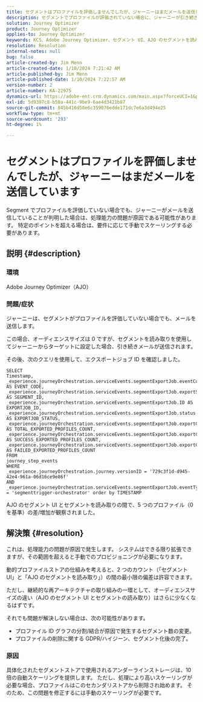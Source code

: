 ```yaml
---
title: セグメントはプロファイルを評価しませんでしたが、ジャーニーはまだメールを送信しています
description: セグメントでプロファイルが評価されていない場合に、ジャーニーが引き続きメールを送信する理由を説明します。 容量を増やすには、手動でのスケーリングが必要です。
solution: Journey Optimizer
product: Journey Optimizer
applies-to: Journey Optimizer
keywords: KCS、Adobe Journey Optimizer、セグメント UI、AJO のセグメントを読み取り
resolution: Resolution
internal-notes: null
bug: false
article-created-by: Jim Menn
article-created-date: 1/10/2024 7:21:42 AM
article-published-by: Jim Menn
article-published-date: 1/10/2024 7:22:57 AM
version-number: 2
article-number: KA-22975
dynamics-url: https://adobe-ent.crm.dynamics.com/main.aspx?forceUCI=1&pagetype=entityrecord&etn=knowledgearticle&id=74896ee6-88af-ee11-a569-6045bd006268
exl-id: 5d9397c8-b50a-441c-9be9-6ae4d3421b87
source-git-commit: 845b416d58e6c359076edde171dc7e6a3d494e25
workflow-type: tm+mt
source-wordcount: '293'
ht-degree: 1%

---
```


# セグメントはプロファイルを評価しませんでしたが、ジャーニーはまだメールを送信しています


Segment でプロファイルを評価していない場合でも、ジャーニーがメールを送信していることが判明した場合は、処理能力の問題が原因である可能性があります。 特定のポイントを超える場合は、要件に応じて手動でスケーリングする必要があります。

## 説明 {#description}


### 環境

Adobe Journey Optimizer（AJO）

### 問題/症状

ジャーニーは、セグメントがプロファイルを評価していない場合でも、メールを送信します。

この場合、オーディエンスサイズは 0 ですが、セグメントを読み取りを使用してジャーニーからターゲットに設定した場合、引き続きメールが送信されます。

その後、次のクエリを使用して、エクスポートジョブ ID を確認しました。


```
SELECT
Timestamp,
_experience.journeyOrchestration.serviceEvents.segmentExportJob.eventCode AS EVENT_CODE,
_experience.journeyOrchestration.serviceEvents.segmentExportJob.exportSegmentID AS SEGMENT_ID,
_experience.journeyOrchestration.serviceEvents.segmentExportJob.ID AS EXPORTJOB_ID,
_experience.journeyOrchestration.serviceEvents.segmentExportJob.status AS EXPORTJOB_STATUS,
_experience.journeyOrchestration.serviceEvents.segmentExportJob.exportCountTotal AS TOTAL_EXPORTED_PROFILES_COUNT,
_experience.journeyOrchestration.serviceEvents.segmentExportJob.exportCountRealized AS SUCCESS_EXPORTED_PROFILES_COUNT,
_experience.journeyOrchestration.serviceEvents.segmentExportJob.exportCountFailed AS FAILED_EXPORTED_PROFILES_COUNT
FROM
journey_step_events
WHERE
_experience.journeyOrchestration.journey.versionID = '729c3f1d-d945-42e4-961a-06d16ce9e86f' 
AND
_experience.journeyOrchestration.serviceEvents.segmentExportJob.eventType = 'segmenttrigger-orchestrator' order by TIMESTAMP
```


AJO のセグメント UI とセグメントを読み取りの間で、5 つのプロファイル（0 を基準）の差/増加が観察されました。




## 解決策 {#resolution}


これは、処理能力の問題が原因で発生します。 システムはできる限り拡張できますが、その範囲を超えると手動でのプロビジョニングが必要になります。

動的プロファイルストアの仕組みを考えると、2 つのカウント（「セグメント UI」と「AJO のセグメントを読み取り」）の間の最小限の偏差は許容できます。

ただし、継続的な再アーキテクチャの取り組みの一環として、オーディエンスサイズの違い（AJO のセグメント UI とセグメントの読み取り）はさらに少なくなるはずです。

それでも問題が解決しない場合は、次の可能性があります。

- プロファイル ID グラフの分割/結合が原因で発生するセグメント数の変更。
- プロファイルの削除に関する GDPR/ハイジーン、セグメント化後の完了。


### 原因

具体化されたセグメントストアで使用されるアンダーラインストレージは、10 倍の自動スケーリングを提供します。 ただし、処理により高いスケーリングが必要な場合、プロファイルはこのセカンダリストアから削除され始めます。 そのため、この問題を修正するには手動のスケーリングが必要です。
